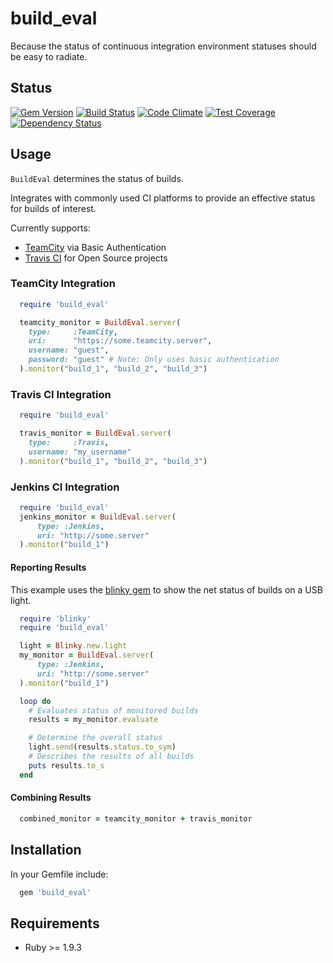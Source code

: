 # build_eval #

Because the status of continuous integration environment statuses should be easy to radiate.

## Status ##

[![Gem Version](https://badge.fury.io/rb/build_eval.svg)](http://badge.fury.io/rb/build_eval)
[![Build Status](https://travis-ci.org/MYOB-Technology/build_eval.png)](https://travis-ci.org/MYOB-Technology/build_eval)
[![Code Climate](https://codeclimate.com/github/MYOB-Technology/build_eval/badges/gpa.svg)](https://codeclimate.com/github/MYOB-Technology/build_eval)
[![Test Coverage](https://codeclimate.com/github/MYOB-Technology/build_eval/badges/coverage.svg)](https://codeclimate.com/github/MYOB-Technology/build_eval/coverage)
[![Dependency Status](https://gemnasium.com/MYOB-Technology/build_eval.png)](https://gemnasium.com/MYOB-Technology/build_eval)

## Usage ##

```BuildEval``` determines the status of builds.

Integrates with commonly used CI platforms to provide an effective status for builds of interest.

Currently supports:

* [TeamCity](https://www.jetbrains.com/teamcity/) via Basic Authentication
* [Travis CI](https://travis-ci.org/) for Open Source projects

### TeamCity Integration ###

```ruby
  require 'build_eval'

  teamcity_monitor = BuildEval.server(
    type:     :TeamCity,
    uri:      "https://some.teamcity.server",
    username: "guest",
    password: "guest" # Note: Only uses basic authentication
  ).monitor("build_1", "build_2", "build_3")
```

### Travis CI Integration ###

```ruby
  require 'build_eval'

  travis_monitor = BuildEval.server(
    type:     :Travis,
    username: "my_username"
  ).monitor("build_1", "build_2", "build_3")
```

### Jenkins CI Integration ###
```ruby
  require 'build_eval'
  jenkins_monitor = BuildEval.server(
      type: :Jenkins,
      uri: "http://some.server"
  ).monitor("build_1")
```

#### Reporting Results ####

This example uses the [blinky gem](https://github.com/perryn/blinky) to show the net status of builds on a USB light.

```ruby
  require 'blinky'
  require 'build_eval'

  light = Blinky.new.light
  my_monitor = BuildEval.server(
      type: :Jenkins,
      uri: "http://some.server"
  ).monitor("build_1")

  loop do
    # Evaluates status of monitored builds
    results = my_monitor.evaluate 

    # Determine the overall status
    light.send(results.status.to_sym)
    # Describes the results of all builds
    puts results.to_s 
  end
```

#### Combining Results ####

```ruby
  combined_monitor = teamcity_monitor + travis_monitor
```

## Installation ##

In your Gemfile include:

```ruby
  gem 'build_eval'
```

## Requirements ##

* Ruby >= 1.9.3
